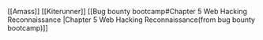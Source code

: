 [[Amass]]
[[Kiterunner]]
[[Bug bounty bootcamp#Chapter 5 Web Hacking Reconnaissance |Chapter 5 Web Hacking Reconnaissance(from bug bounty bootcamp)]]


